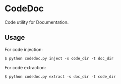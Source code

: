 # CodeDoc

Code utility for Documentation.

## Usage

For code injection:

```shell
$ python codedoc.py inject -s code_dir -t doc_dir
```

For code extraction:

```shell
$ python codedoc.py extract -s doc_dir -t code_dir
```

